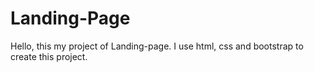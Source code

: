 # Landing-Page
Hello, this my project of Landing-page. I use html, css and bootstrap to create this project.